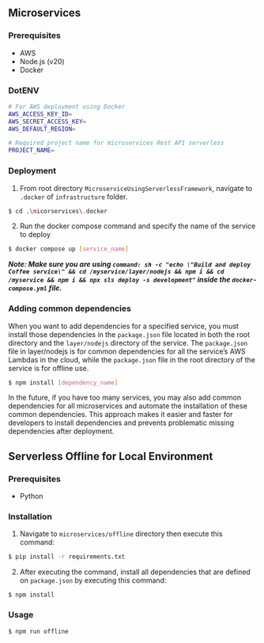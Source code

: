## Microservices

### Prerequisites

- AWS
- Node.js (v20)
- Docker

### DotENV

```bash
# For AWS deployment using Docker
AWS_ACCESS_KEY_ID=
AWS_SECRET_ACCESS_KEY=
AWS_DEFAULT_REGION=

# Required project name for microservices Rest API serverless
PROJECT_NAME=
```

### Deployment

1. From root directory `MicroserviceUsingServerlessFramework`, navigate to `.docker` of `infrastructure` folder.

```bash
$ cd .\micorservices\.docker
```

2. Run the docker compose command and specify the name of the service to deploy

```bash
$ docker compose up [service_name]
```

**_Note: Make sure you are using `command: sh -c "echo \"Build and deploy Coffee service\" && cd /myservice/layer/nodejs && npm i && cd /myservice && npm i && npx sls deploy -s development"` inside the `docker-compose.yml` file._**

### Adding common dependencies

When you want to add dependencies for a specified service, you must install those dependencies in the `package.json` file located in both the root directory and the `layer/nodejs` directory of the service. The `package.json` file in layer/nodejs is for common dependencies for all the service’s AWS Lambdas in the cloud, while the `package.json` file in the root directory of the service is for offline use.

```bash
$ npm install [dependency_name]
```

In the future, if you have too many services, you may also add common dependencies for all microservices and automate the installation of these common dependencies. This approach makes it easier and faster for developers to install dependencies and prevents problematic missing dependencies after deployment.

## Serverless Offline for Local Environment

### Prerequisites

- Python

### Installation

1. Navigate to `microservices/offline` directory then execute this command:

```bash
$ pip install -r requirements.txt
```

2. After executing the command, install all dependencies that are defined on `package.json` by executing this command:

```
$ npm install
```

### Usage

```bash
$ npm run offline
```
